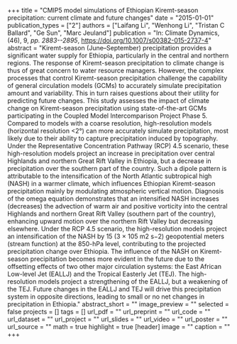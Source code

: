 +++
title = "CMIP5 model simulations of Ethiopian Kiremt-season precipitation: current climate and future changes"
date = "2015-01-01"
publication_types = ["2"]
authors = ["Laifang Li", "Wenhong Li", "Tristan C Ballard", "Ge Sun", "Marc Jeuland"]
publication = "In: Climate Dynamics, (46), 9, _pp. 2883--2895_, https://doi.org/10.1007/s00382-015-2737-4"
abstract = "Kiremt-season (June–September) precipitation provides a significant water supply for Ethiopia, particularly in the central and northern regions. The response of Kiremt-season precipitation to climate change is thus of great concern to water resource managers. However, the complex processes that control Kiremt-season precipitation challenge the capability of general circulation models (GCMs) to accurately simulate precipitation amount and variability. This in turn raises questions about their utility for predicting future changes. This study assesses the impact of climate change on Kiremt-season precipitation using state-of-the-art GCMs participating in the Coupled Model Intercomparison Project Phase 5. Compared to models with a coarse resolution, high-resolution models (horizontal resolution <2°) can more accurately simulate precipitation, most likely due to their ability to capture precipitation induced by topography. Under the Representative Concentration Pathway (RCP) 4.5 scenario, these high-resolution models project an increase in precipitation over central Highlands and northern Great Rift Valley in Ethiopia, but a decrease in precipitation over the southern part of the country. Such a dipole pattern is attributable to the intensification of the North Atlantic subtropical high (NASH) in a warmer climate, which influences Ethiopian Kiremt-season precipitation mainly by modulating atmospheric vertical motion. Diagnosis of the omega equation demonstrates that an intensified NASH increases (decreases) the advection of warm air and positive vorticity into the central Highlands and northern Great Rift Valley (southern part of the country), enhancing upward motion over the northern Rift Valley but decreasing elsewhere. Under the RCP 4.5 scenario, the high-resolution models project an intensification of the NASH by 15 (3 × 105 m2 s−2) geopotential meters (stream function) at the 850-hPa level, contributing to the projected precipitation change over Ethiopia. The influence of the NASH on Kiremt-season precipitation becomes more evident in the future due to the offsetting effects of two other major circulation systems: the East African Low-level Jet (EALLJ) and the Tropical Easterly Jet (TEJ). The high-resolution models project a strengthening of the EALLJ, but a weakening of the TEJ. Future changes in the EALLJ and TEJ will drive this precipitation system in opposite directions, leading to small or no net changes in precipitation in Ethiopia."
abstract_short = ""
image_preview = ""
selected = false
projects = []
tags = []
url_pdf = ""
url_preprint = ""
url_code = ""
url_dataset = ""
url_project = ""
url_slides = ""
url_video = ""
url_poster = ""
url_source = ""
math = true
highlight = true
[header]
image = ""
caption = ""
+++
